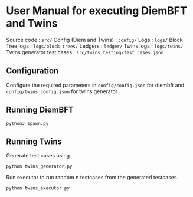 # User Manual for executing DiemBFT and Twins

Source code                 : `src/`
Config (Diem and Twins)     : `config/`
Logs                        : `logs/`
Block Tree logs             : `logs/block-trees/`
Ledgers                     : `ledger/`
Twins logs                  : `logs/twins/`
Twins generator test cases  : `src/twins_testing/test_cases.json`

## Configuration

Configure the required parameters in `config/config.json` for diembft and `config/twins_config.json` for twins generator

## Running DiemBFT
```
python3 spawn.py
```

## Running Twins

Generate test cases using 
```
python twins_generator.py
```

Run executor to run random n testcases from the generated testcases.
```
python twins_executor.py
```
